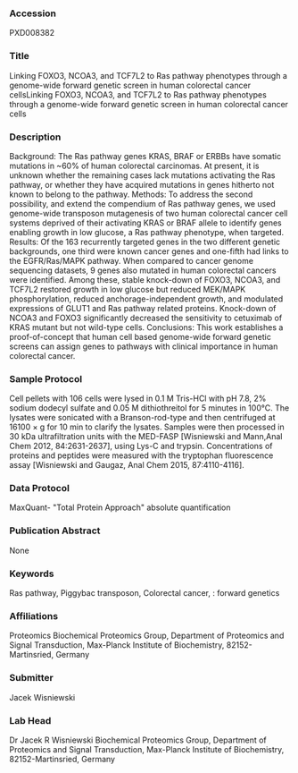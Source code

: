 ### Accession
PXD008382

### Title
Linking FOXO3, NCOA3, and TCF7L2 to Ras pathway phenotypes through a genome-wide forward genetic screen in human colorectal cancer cellsLinking FOXO3, NCOA3, and TCF7L2 to Ras pathway phenotypes through a genome-wide forward genetic screen in human colorectal cancer cells

### Description
Background: The Ras pathway genes KRAS, BRAF or ERBBs have somatic mutations in ~60% of human colorectal carcinomas. At present, it is unknown whether the remaining cases lack mutations activating the Ras pathway, or whether they have acquired mutations in genes hitherto not known to belong to the pathway.  Methods: To address the second possibility, and extend the compendium of Ras pathway genes, we used genome-wide transposon mutagenesis of two human colorectal cancer cell systems deprived of their activating KRAS or BRAF allele to identify genes enabling growth in low glucose, a Ras pathway phenotype, when targeted.  Results: Of the 163 recurrently targeted genes in the two different genetic backgrounds, one third were known cancer genes and one-fifth had links to the EGFR/Ras/MAPK pathway. When compared to cancer genome sequencing datasets, 9 genes also mutated in human colorectal cancers were identified. Among these, stable knock-down of FOXO3, NCOA3, and TCF7L2 restored growth in low glucose but reduced MEK/MAPK phosphorylation, reduced anchorage-independent growth, and modulated expressions of GLUT1 and Ras pathway related proteins. Knock-down of NCOA3 and FOXO3 significantly decreased the sensitivity to cetuximab of KRAS mutant but not wild-type cells.  Conclusions: This work establishes a proof-of-concept that human cell based genome-wide forward genetic screens can assign genes to pathways with clinical importance in human colorectal cancer.

### Sample Protocol
Cell pellets with 106 cells were lysed in 0.1 M Tris-HCl with pH 7.8, 2% sodium dodecyl sulfate and 0.05 M dithiothreitol for 5 minutes in 100°C. The lysates were sonicated with a Branson-rod-type and then centrifuged at 16100 × g for 10 min to clarify the lysates. Samples were then processed in 30 kDa ultrafiltration units with the MED-FASP [Wisniewski and Mann,Anal Chem 2012, 84:2631-2637], using Lys-C and trypsin. Concentrations of proteins and peptides were measured with the tryptophan fluorescence assay [Wisniewski and Gaugaz, Anal Chem 2015, 87:4110-4116].

### Data Protocol
MaxQuant- "Total Protein Approach" absolute quantification

### Publication Abstract
None

### Keywords
Ras pathway, Piggybac transposon, Colorectal cancer, : forward genetics

### Affiliations
Proteomics
Biochemical Proteomics Group, Department of Proteomics and Signal Transduction, Max-Planck Institute of Biochemistry, 82152-Martinsried, Germany

### Submitter
Jacek Wisniewski

### Lab Head
Dr Jacek R Wisniewski
Biochemical Proteomics Group, Department of Proteomics and Signal Transduction, Max-Planck Institute of Biochemistry, 82152-Martinsried, Germany


